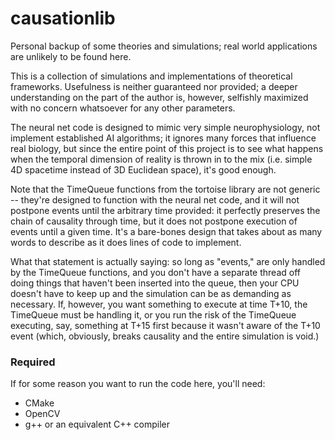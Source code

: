 # causationlib
Personal backup of some theories and simulations; real world applications are unlikely to be found here.

This is a collection of simulations and implementations of theoretical frameworks.  Usefulness is neither guaranteed nor provided; a deeper understanding on the part of the author is, however, selfishly maximized with no concern whatsoever for any other parameters.

The neural net code is designed to mimic very simple neurophysiology, not implement established AI algorithms; it ignores many forces that influence real biology, but since the entire point of this project is to see what happens when the temporal dimension of reality is thrown in to the mix (i.e. simple 4D spacetime instead of 3D Euclidean space), it's good enough.

Note that the TimeQueue functions from the tortoise library are not generic -- they're designed to function with the neural net code, and it will not postpone events until the arbitrary time provided: it perfectly preserves the chain of causality through time, but it does not postpone execution of events until a given time.  It's a bare-bones design that takes about as many words to describe as it does lines of code to implement.

What that statement is actually saying: so long as "events," are only handled by the TimeQueue functions, and you don't have a separate thread off doing things that haven't been inserted into the queue, then your CPU doesn't have to keep up and the simulation can be as demanding as necessary.  If, however, you want something to execute at time T+10, the TimeQueue must be handling it, or you run the risk of the TimeQueue executing, say, something at T+15 first because it wasn't aware of the T+10 event (which, obviously, breaks causality and the entire simulation is void.)


### Required
If for some reason you want to run the code here, you'll need:
 - CMake
 - OpenCV
 - g++ or an equivalent C++ compiler
